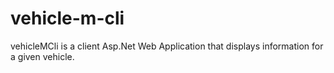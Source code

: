 # vehicle-m-cli
vehicleMCli is a client Asp.Net Web Application that displays information for a given vehicle.
